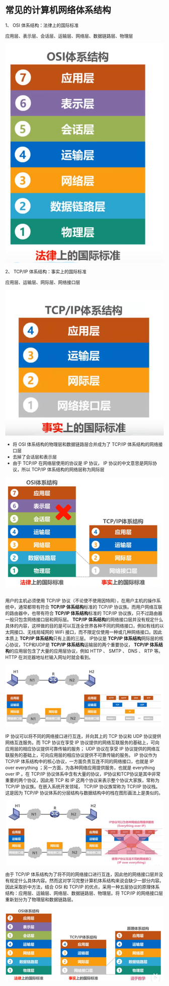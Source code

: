 # 常见的计算机网络体系结构

1、 OSI 体系结构：法律上的国际标准

应用层、表示层、会话层、运输层、网络层、数据链路层、物理层

<div style="text-align:center">
<img src="./image/物理层/OSI.png">
</div>

2、 TCP/IP 体系结构：事实上的国际标准

应用层、运输层、网际层、网络接口层

<div style="text-align:center">
<img src="./image/物理层/TCP、IP体系结构.png">
</div>

- 将 OSI 体系结构的物理层和数据链路层合并成为了 TCP/IP 体系结构的网络接口层
- 去掉了会话层和表示层
- 由于 TCP/IP 在网络层使用的协议是 IP 协议， IP 协议的中文意思是网际协议，所以 TCP/IP 体系结构的网络层称为网际层

<div style="text-align:center">
<img src="./image/物理层/OSI TCP IP.png">
</div>

## 

用户的主机必须使用 TCP/IP 协议（不论使不使用因特网），在用户主机的操作系统中，通常都带有符合 **TCP/IP 体系结构**标准的 TCP/IP 协议族。而用户网络互联的路由器中，也带有符合 **TCP/IP 体系结构**标准的 TCP/IP 协议族，只不过路由器一般只包含网络接口层和网际层。 **TCP/IP 体系结构**的网络接口层并没有规定什么具体的内容，这样做的目的是可以互连全世界各种不同的网络接口，例如有线的以太网接口、无线局域网的 WiFi 接口，而不限定仅使用一种或几种网络接口。因此本质上 **TCP/IP 体系结构**只有上面的三层。
IP协议是 **TCP/IP 体系结构**网际层的核心协议，TCP和UDP是 **TCP/IP 体系结构**运输层的两个重要协议， **TCP/IP 体系结构**的应用层包含了大量的应用层协议，例如 HTTP 、 SMTP 、 DNS 、 RTP 等。HTTP 在浏览器地址栏输入网址时就会看到。

<div style="text-align:center">
<img src="./image/物理层/TCP IP体系结构1.png">
</div>

IP 协议可以将不同的网络接口进行互连，并向其上的 TCP 协议和 UDP 协议提供网络互连服务。而 TCP 协议在享受 IP 协议提供的网络互联服务的基础上，可向应用层的相应协议提供可靠传输的服务； UDP 协议在享受 IP 协议提供的网络互联服务的基础上，可向应用层的相应协议提供不可靠传输的服务。 IP 协议作为 TCP/IP 体系结构中的核心协议，一方面负责互连不同的网络接口，也就是 IP over everything ；另一方面，为各种网络应用提供服务，也就是 everything over IP 。在 TCP/IP 协议体系中含有大量的协议，IP协议和TCP协议是其中非常重要的两个协议，因此用 TCP 和 IP 这两个协议来表示整个协议大家族，常称为 TCP/IP 协议族。在嵌入系统开发领域， TCP/IP 协议族常称为 TCP/IP 协议栈。这是因为 TCP/IP 协议体系的分层结构与数据结构中的栈在图形画法上是类似的。

<div style="text-align:center">
<img src="./image/物理层/TCP IP体系结构2.png">
</div>

由于 TCP/IP 体系结构为了将不同的网络接口进行互连，因此他的网络接口层并没有规定什么具体内容。然而这对学习完整计算机体系结构来说会缺少一部分内容。因此采取折中方法，结合 OSI 和 TCP/IP 的优点，采用一种五层协议的原理体系结构：应用层、运输层、网络层、数据链路层、物理层。将 TCP/IP 的网络接口层重新划分为了物理层和数据链路层。

<div style="text-align:center">
<img src="./image/物理层/TCP IP体系结构3.png">
</div>
